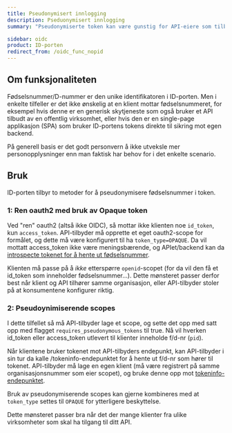 ```yaml
---
title: Pseudonymisert innlogging
description: Pseduonymisert innlogging
summary: "Pseudonymiserte token kan være gunstig for API-eiere som tilbyr tjenester for skyleverandører eller andre klienter som man ikke ønsker skal motta for mange personopplysninger. API-eier kan hente ut fødsels/D-nummer ved å validere et pseudonymisert token mot ID-porten."

sidebar: oidc
product: ID-porten
redirect_from: /oidc_func_nopid
---
```


## Om funksjonaliteten

Fødselsnummer/D-nummer er den unike identifikatoren i ID-porten.  Men i enkelte tilfeller er det ikke ønskelig at en klient mottar fødselsnummeret, for eksempel hvis denne er en generisk skytjeneste som også bruker et API tilbudt av en offentlig virksomhet, eller hvis den er en single-page applikasjon (SPA) som bruker ID-portens tokens direkte til sikring mot egen backend.

På generell basis er det godt personvern å ikke utveksle mer personopplysninger enn man faktisk har behov for i det enkelte scenario.


## Bruk

ID-porten tilbyr to metoder for å pseudonymisere fødselsnummer i token.


### 1: Ren oauth2 med bruk av Opaque token

Ved "ren" oauth2 (altså ikke OIDC), så mottar ikke klienten noe `id_token`, kun `access_token`.  API-tilbyder må opprette et eget oauth2-scope for formålet, og dette må være konfigurert til ha `token_type=OPAQUE`.  Da vil mottatt access_token ikke være meningsbærende, og APIet/backend kan da [introspecte tokenet for å hente ut fødselsnummer]({{site.baseurl}}/docs/idporten/oidc/oidc_protocol_tokenintrospect).

Klienten må passe på å *ikke* etterspørre `openid`-scopet (for da vil den få et id_token som inneholder fødselsnummer...).  Dette mønsteret passer derfor best når klient og API tilhører samme organisasjon, eller API-tilbyder stoler på at konsumentene konfigurer riktig.

### 2: Pseudoynimiserende scopes

I dette tilfellet så må API-tilbyder lage et scope, og sette det opp med  satt opp med flagget `requires_pseudonymous_tokens` til true. Nå vil hverken id_token eller access_token utlevert til klienter inneholde f/d-nr (`pid`).  

Når klientene bruker tokenet mot API-tilbyders endepunkt, kan API-tilbyder i sin tur da kalle /tokeninfo-endepunktet for å hente ut f/d-nr som hører til tokenet.  API-tilbyder må lage en egen klient (må være registrert på samme organisasjonsnummer som eier scopet), og bruke denne opp mot [tokeninfo-endepunktet]({{site.baseurl}}/docs/idporten/oidc/oidc_protocol_tokenintrospect).

Bruk av pseudonymiserende scopes kan gjerne kombineres med at `token_type` settes til `OPAQUE` for ytterligere beskyttelse.

Dette mønsteret passer bra når det der mange klienter fra ulike virksomheter som skal ha tilgang til ditt API.
